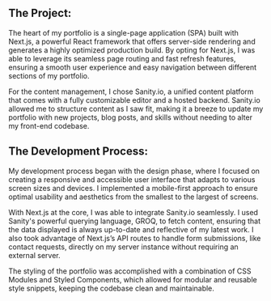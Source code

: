 ## The Project:

The heart of my portfolio is a single-page application (SPA) built with Next.js, a powerful React framework that offers server-side rendering and generates a highly optimized production build. By opting for Next.js, I was able to leverage its seamless page routing and fast refresh features, ensuring a smooth user experience and easy navigation between different sections of my portfolio.

For the content management, I chose Sanity.io, a unified content platform that comes with a fully customizable editor and a hosted backend. Sanity.io allowed me to structure content as I saw fit, making it a breeze to update my portfolio with new projects, blog posts, and skills without needing to alter my front-end codebase.

## The Development Process:

My development process began with the design phase, where I focused on creating a responsive and accessible user interface that adapts to various screen sizes and devices. I implemented a mobile-first approach to ensure optimal usability and aesthetics from the smallest to the largest of screens.

With Next.js at the core, I was able to integrate Sanity.io seamlessly. I used Sanity's powerful querying language, GROQ, to fetch content, ensuring that the data displayed is always up-to-date and reflective of my latest work. I also took advantage of Next.js’s API routes to handle form submissions, like contact requests, directly on my server instance without requiring an external server.

The styling of the portfolio was accomplished with a combination of CSS Modules and Styled Components, which allowed for modular and reusable style snippets, keeping the codebase clean and maintainable.
